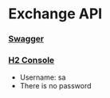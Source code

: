 # Exchange API

### [Swagger](http://localhost:8080/api/v1/swagger-ui/index.html)

### [H2 Console](http://localhost:8080/api/v1/h2-console)
* Username: sa
* There is no password

